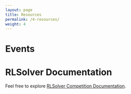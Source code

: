 ```yaml
---
layout: page
title: Resources
permalink: /4-resources/
weight: 4
---
```

# Events


# RLSolver Documentation
Feel free to explore [RLSolver Competition Documentation]().
